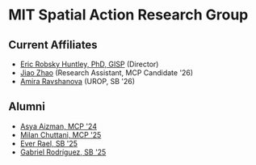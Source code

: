 # MIT Spatial Action Research Group

## Current Affiliates

+ [Eric Robsky Huntley, PhD, GISP](https://github.com/ericrobskyhuntley) (Director)
+ [Jiao Zhao](https://github.com/Jiaoz17) (Research Assistant, MCP Candidate '26)
+ [Amira Ravshanova](https://github.com/amirarav) (UROP, SB '26)

## Alumni

+ [Asya Aizman, MCP '24](https://github.com/anastasia)
+ [Milan Chuttani, MCP '25](https://github.com/mchuttani18)
+ [Ever Rael, SB '25](https://github.com/qbious)
+ [Gabriel Rodríguez, SB '25](https://github.com/gabrc52)

